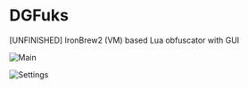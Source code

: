 # DGFuks
[UNFINISHED] IronBrew2 (VM) based Lua obfuscator with GUI

![Main](https://user-images.githubusercontent.com/37979538/170981164-a057711a-76fd-409a-ad34-0d71a947485e.png)

![Settings](https://user-images.githubusercontent.com/37979538/170981310-e83bd40a-05e5-4c74-89d7-0fc64377ad74.png)

